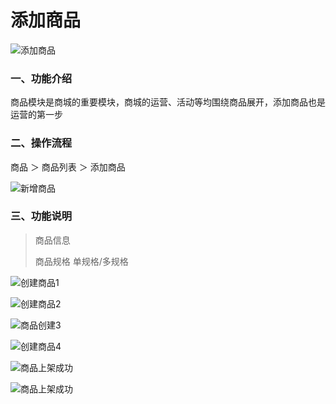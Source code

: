 # 添加商品

![添加商品](https://fastly.jsdelivr.net/gh/xbdazz/mypic/img/202204011936656.png)

### 一、功能介绍

商品模块是商城的重要模块，商城的运营、活动等均围绕商品展开，添加商品也是运营的第一步

### 二、操作流程

商品 ＞ 商品列表 ＞ 添加商品

![新增商品](https://fastly.jsdelivr.net/gh/xbdazz/mypic/img/202204011937653.png)

### 三、功能说明

> 商品信息
>
> 商品规格 单规格/多规格

![创建商品1](https://fastly.jsdelivr.net/gh/xbdazz/mypic/img/202204011942079.png)

![创建商品2](https://fastly.jsdelivr.net/gh/xbdazz/mypic/img/202204011944616.png)

![商品创建3](https://fastly.jsdelivr.net/gh/xbdazz/mypic/img/202204011948785.png)

![创建商品4](https://fastly.jsdelivr.net/gh/xbdazz/mypic/img/202204011950105.png)

![商品上架成功](https://fastly.jsdelivr.net/gh/xbdazz/mypic/img/202204011951319.png)

![商品上架成功](https://fastly.jsdelivr.net/gh/xbdazz/mypic/img/202204011952081.png)